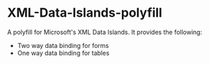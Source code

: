 # XML-Data-Islands-polyfill

A polyfill for Microsoft's XML Data Islands.
It provides the following:
* Two way data binding for forms
* One way data binding for tables